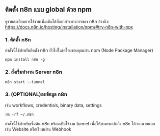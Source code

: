 ## ติดตั้ง n8n แบบ global ด้วย npm
ดูรายละเอียดการใช้งานเพิ่มเติมได้ที่เอกสารทางการของ n8n
อ้างอิง: https://docs.n8n.io/hosting/installation/npm/#try-n8n-with-npx

### 1. ติดตั้ง n8n
คำสั่งนี้ใช้สำหรับติดตั้ง n8n ทั่วไปในเครื่องของคุณผ่าน npm (Node Package Manager)
```
npm install n8n -g
```

### 2. สั่งเริ่มทำงาน Server n8n

```
n8n start --tunnel
```
### 3. (OPTIONAL)ลบข้อมูล n8n 
เช่น workflows, credentials, binary data, settings
```
rm -rf ~/.n8n
```

คำสั่งนี้ใช้สำหรับเริ่มต้น n8n พร้อมเปิดใช้งาน tunnel เพื่อให้สามารถเข้าถึง n8n ได้จากภายนอก เช่น Website หรือเรียนผ่าน Webhook
